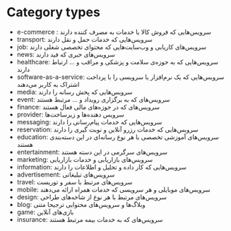 # Category types

- e-commerce :‌ سرویس‌هایی که فروش کالا یا خدمات به مصرف کننده دارند
- transport: سرویس‌هایی که خدمات حمل و نقل دارند 
- job: سرویس‌های کاریابی و وب‌سایت‌هایی که محتوای تخصصی شغلی دارند
- news: سرویس‌های خبری که فید دارند
- healthcare: سرویس‌هایی که به حوزه‌ی سلامت و پزشکی و مراقب و ... ارتباط دارند
- software-as-a-service: سرویس‌هایی که یک نرم‌افزار‌ یا سرویسی را با پرداخت اشتراک به کاربر می‌دهند
- media: سرویس‌هایی که پخش رسانه را دارند
- event: سرویس‌های که به برگزاری رویداد و ... مرتبط هستند
- finance: سرویس‌های که در حوزه‌های مالی فعال هستند
- provider: سرویس دهنده‌ها و زیرساخت‌ها
- messaging: سرویس‌هایی که خدمات پیام‌رسانی را دارند
- reservation: سرویس‌هایی که خدمات رزرو آنلاین و نوبت گیری را دارند
- education: سرویس‌های آموزشی تخصصی با هر نوع رسانه‌ای در این دسته‌بندی هستند
- entertainment: سرویس‌های سرگرمی در این دسته هستند
- marketing: سرویس‌های بازاریابی و خدمات بازاریابی
- information: سرویس‌هایی که کار داده و تحلیل و اطلاعات را دارند
- advertisement: سرویس‌های تبلیغاتی
- travel: سرویس‌های مرتبط با سفر و توریست
- mobile: سرویس‌های موبایلی و هر سرویسی که خدمات همراه ارائه می‌دهند
- design: سرویس‌های مرتبط با هر نوع از شاخه‌های طراحی 
- blog: وبلاگ‌ها و سرویس‌های محتوایی ترجیحا متنی
- game: بازی‌های آنلاین
- insurance: سرویس‌های که به خدمات بیمه مرتبط هستند
